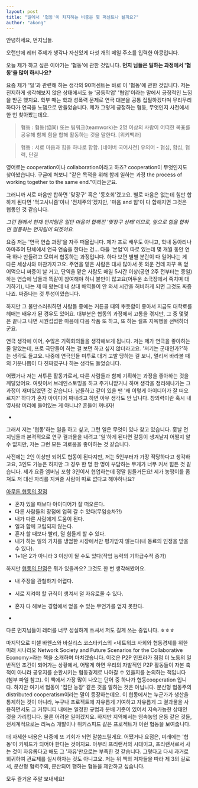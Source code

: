 ```yaml
---
layout: post
title: "일에서 '협동'이 차지하는 비중은 몇 퍼센트나 될까요?"
author: "akong"
---
```

안녕하세요, 먼지님들.

오랜만에 레터 주제가 생각나 자신있게 다섯 개의 메일 주소를 입력한 아콩입니다.

오늘 제가 하고 싶은 이야기는 '협동'에 관한 것입니다. 
**먼지 님들은 일하는 과정에서 '협동'을 많이 하시나요?** 

요즘 제가 '일'과 관련해 하는 생각의 90퍼센트는 바로 이 '협동'에 관한 것입니다. 저는 진지하게 생각해보지 않은 상태에서도 늘 '공동작업' '협업'이라는 말에서 긍정적인 느낌을 받곤 했지요. 학부 때는 학과 성폭력 문제로 연극 대본을 공통 집필하겠다며 무리무리 하다가 연극을 노잼으로 만들었습니다. 제가 그렇게 긍정하는 협동, 무엇인지 사전에서 한 번 찾아봤는데요.

> 협동 : 협동(協同) 또는 팀워크(teamwork)는 2명 이상의 사람이 어떠한 목표를 공유해 함께 힘을 합해 활동하는 것을 말한다. [위키백과] 

> 협동 : 서로 마음과 힘을 하나로 합함. [네이버 국어사전]
>          유의어 - 협심, 합심, 협력, 단결


영어로는 cooperation이나 collaboration이라고 하죠? cooperation이 무엇인지도 찾아봤습니다. 구글에 쳐보니 "같은 목적을 위해 함께 일하는 과정 the process of working together to the same end."이라는군요. 

그러니까 서로 마음만 합하면 '맞장구' 혹은 '동호회'겠고요. 별로 마음은 없는데 힘만 합하게 된다면 '먹고사니즘'이나 '전체주의'겠지만, '마음 and 힘'이 다 합해지면 그것은 협동인 것 같습니다. 

*그런 점에서 현재 먼지팀은 일단 마음이 합해진 '맞장구 상태'이므로, 앞으로 힘을 합하면 협동하는 먼지팀이 되겠어요.* 

요즘 저는 '연극 연습 과정'을 자주 떠올립니다. 제가 프로 배우도 아니고, 학내 동아리나 아마추어 단체에서 연극 연습을 한다는 건... 다들 '본업'이 따로 있는데 몇 개월 동안 연극 하나 만들려고 모여서 협동하는 과정입니다. 하다 보면 별별 분란이 다 일어나는 게 다른 세상사와 마찬가지고요. 주연을 맡은 사람은 대사 많아서 못 외운 건데 자꾸 욕 얻어먹으니 짜증이 날 거고, 단역을 맡은 사람도 매일 5시간 이상(공연 2주 전부터는 종일) 하는 연습에 남들과 똑같이 참여해야 하니 불만이 많고요(어두운 소극장에서 죽치며 대기하기), 나는 제 때 왔는데 내 상대 배역들이 안 와서 시간을 허비하게 되면 그것도 짜증나죠. 짜증나는 것 투성이였습니다. 

하지만 그 불만스러워하던 사람들 중에는 커튼콜 때의 뿌듯함이 좋아서 지금도 대학로를 헤매는 배우가 된 경우도 있어요. 대부분은 협동의 과정에서 고통을 겪지만, 그 중 몇몇은 끝나고 나면 시원섭섭한 마음에 다음 작품 또 하고, 또 하는 셀프 지옥행을 선택하더군요. 

연극 생각에 이어, 수많은 기획회의들을 생각해보게 됩니다. 저는 제가 연극을 좋아하는 줄 알았는데, 프로 극단들이 하는 걸 보면 하고 싶지 않더라고요. '저기는 군대인가?'하는 생각도 들고요. 나중에 연극인들 미투로 대거 고발 당하는 걸 보니, 멀리서 바라볼 때의 기분나쁨이 다 진짜였구나 하는 생각도 들었습니다.

어쨌거나 저는 서투른 활동가로서, 다른 사람들과 함께 기획하는 과정을 좋아하는 것을 깨달았어요. 여럿이서 브레인스토밍을 하고 주거니받거니 하며 생각을 정리해나가는 그 과정이 재미있었던 것 같습니다. 남들하고 같이 있을 땐 '왜 이렇게 아이디어가 잘 떠오르지?' 하다가 혼자 아이디어 짜내려고 하면 아무 생각도 안 납니다. 창의력이란 혹시 내 옆사람 머리에 들어있는 게 아니냐? 흔들어 꺼내자!

-

그래서 저는 '협동'하는 일을 하고 싶고, 그런 일은 무엇이 있나 찾고 있습니다. 훗날 먼지님들과 본격적으로 연구 결과물을 내려고 '일'하게 된다면 갈등이 생겨날지 어떨지 알 수 없지만, 저는 그런 모든 괴로움을 좋아하는 것 같습니다. 

사전에는 2인 이상만 되어도 협동이 된다지만, 저는 5인부터가 가장 적당하다고 생각하고요, 3인도 가능은 하지만 그 경우 한 명 한 명이 부담하는 무게가 너무 커서 힘든 것 같습니다. 제가 요즘 엠버님 포함 3인이서 협업하는데 정말 힘들거든요! 제가 농땡이를 좀 쳐도 저 대신 자리를 지켜줄 사람이 따로 없다고 해야하나요?

<u>아무튼 협동의 장점</u>

- 혼자 있을 때보다 아이디어가 잘 떠오른다.
- 다른 사람들의 장점에 업혀 갈 수 있다(무임승차?!)
- 내가 다른 사람에게 도움이 된다.
- 일과 함께 고립되지 않는다. 
- 혼자 할 때보다 빨리, 덜 힘들게 할 수 있다.
- 내가 하는 일의 가치를 냉엄한 시장에서만 평가받지 않는다(내 동료의 인정을 받을 수 있다).
- 1+1은 2가 아니라 3 이상이 될 수도 있다(작업 능력의 기하급수적 증가)



하지만 <u>협동의 단점</u>은 뭐가 있을까요? 그것도 한 번 생각해봤어요.

- 내 주장을 관철하기 어렵다.
- 서로 지켜야 할 규칙이 생겨서 덜 자유로울 수 있다. 
- 혼자 다 해보는 경험에서 얻을 수 있는 무언가를 얻지 못한다. 

-

다른 먼지님들이 레터를 너무 성실하게 쓰셔서 저도 길게 쓰는 중입니다. ㅎㅎㅎ

마지막으로 미셸 바웬스와 바실리스 코스타키스의 <네트워크 사회와 협동경제를 위한 미래 시나리오 Network Society and Future Scenarios for the Collaborative Economy>라는 책을 소개하며 마치겠습니다. 이것은 P2P 인프라가 점점 더 노동의 일반적인 조건이 되어가는 상황에서, 어떻게 하면 우리의 자발적인 P2P 활동들이 자본 축적이 아니라 공유지를 순환시키는 협동경제로 나아갈 수 있을지를 논의하는 책입니다(첨부 파일 참고). 이 책에서 가장 많이 나오는 단어 중 하나가 협동cooperation 입니다. 하지만 여기서 협동이 '집단 농장' 같은 것을 말하는 것은 아닙니다. 분산형 협동주의 distributed cooperatism이라는 말이 등장하는데요. 이 협동에서는 누군가가 생산을 통제하는 것이 아니라, 누구나 프로젝트에 자유롭게 기여하고 자유롭게 그 결과물을 사용하면서도 그 커뮤니티 내에는 일정한 규범과 분배 기준이 있어서 지속가능한 상태인 것을 가리킵니다. 물론 어려운 일이겠지요. 하지만 지역에서는 영속농업 운동 같은 것들, 전세계적으로는 리눅스 개발이나 위키스피드 같은 프로젝트가 이런 협동을 보여줍니다. 

더 자세한 내용은 나중에 또 기회가 되면 말씀드릴게요. 
어쨌거나 요점은, 미래에는 '협동'이 키워드가 되어야 한다는 것이지요. 아무리 프리랜서의 시대이고, 프리랜서로서 사는 것이 자유롭다고 해도 그 '자유'만으로는 부족한 것 같습니다. 
그렇다고 다시 과거로 회귀하여 관료제를 실시하자는 것도 아니고요.
저는 위 책의 저자들을 따라 제 3의 길로서, 분산형 협력주의, 분산되어 행하는 협동을 제안하고 싶습니다.


모두 즐거운 주말 보내세요!
